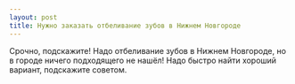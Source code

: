 ```yaml
---
layout: post 
title: Нужно заказать отбеливание зубов в Нижнем Новгороде 
--- 
```

Срочно, подскажите! Надо отбеливание зубов в Нижнем Новгороде, но в городе ничего подходящего не нашёл! Надо быстро найти хороший вариант, подскажите советом.